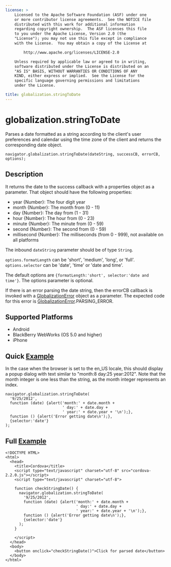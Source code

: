 ```yaml
---
license: >
    Licensed to the Apache Software Foundation (ASF) under one
    or more contributor license agreements.  See the NOTICE file
    distributed with this work for additional information
    regarding copyright ownership.  The ASF licenses this file
    to you under the Apache License, Version 2.0 (the
    "License"); you may not use this file except in compliance
    with the License.  You may obtain a copy of the License at

        http://www.apache.org/licenses/LICENSE-2.0

    Unless required by applicable law or agreed to in writing,
    software distributed under the License is distributed on an
    "AS IS" BASIS, WITHOUT WARRANTIES OR CONDITIONS OF ANY
    KIND, either express or implied.  See the License for the
    specific language governing permissions and limitations
    under the License.

title: globalization.stringToDate
---
```


globalization.stringToDate
===========

Parses a date formatted as a string according to the client's user
preferences and calendar using the time zone of the client and returns
the corresponding date object.

    navigator.globalization.stringToDate(dateString, successCB, errorCB, options);
    
Description
-----------

It returns the date to the success callback with a properties object as a parameter. That object should have the following properties:

- year {Number}: The four digit year
- month {Number}: The month from (0 - 11)
- day {Number}: The day from (1 - 31)
- hour {Number}: The hour from (0 - 23)
- minute {Number}: The minute from (0 - 59)
- second {Number}: The second from (0 - 59)
- millisecond {Number}: The milliseconds (from 0 - 999), not available on all platforms

The inbound `dateString` parameter should be of type `String`.

`options.formatLength` can be 'short', 'medium', 'long', or 'full'.
`options.selector` can be 'date', 'time' or 'date and time'.

The default options are `{formatLength:'short', selector:'date and time'}`.
The options parameter is optional.

If there is an error parsing the date string, then the errorCB callback is invoked with a [GlobalizationError](GlobalizationError/globalizationerror.html) object as a parameter. The expected code for this error is [GlobalizationError](GlobalizationError/globalizationerror.html).PARSING\_ERROR.


Supported Platforms
-------------------

- Android
- BlackBerry WebWorks (OS 5.0 and higher)
- iPhone

Quick [Example](../storage/storage.opendatabase.html)
-------------

In the case when the browser is set to the en\_US locale, this should display a popup dialog with text similar to "month:8 day:25 year:2012". Note that the month integer is one less than the string, as the month integer represents an index.

    navigator.globalization.stringToDate(
      '9/25/2012',
      function (date) {alert('month:' + date.month +
                             ' day:' + date.day + 
                             ' year:' + date.year + '\n');},
      function () {alert('Error getting date\n');},
      {selector:'date'}
    );


Full [Example](../storage/storage.opendatabase.html)
------------

    <!DOCTYPE HTML>
    <html>
      <head>
        <title>Cordova</title>
        <script type="text/javascript" charset="utf-8" src="cordova-2.2.0.js"></script>
        <script type="text/javascript" charset="utf-8">
                  
        function checkStringDate() {
          navigator.globalization.stringToDate(
            '9/25/2012',
            function (date) {alert('month:' + date.month +
                                   ' day:' + date.day + 
                                   ' year:' + date.year + '\n');},
            function () {alert('Error getting date\n');},
            {selector:'date'}
          );
        }

        </script>
      </head>
      <body>
        <button onclick="checkStringDate()">Click for parsed date</button>
      </body>
    </html>

